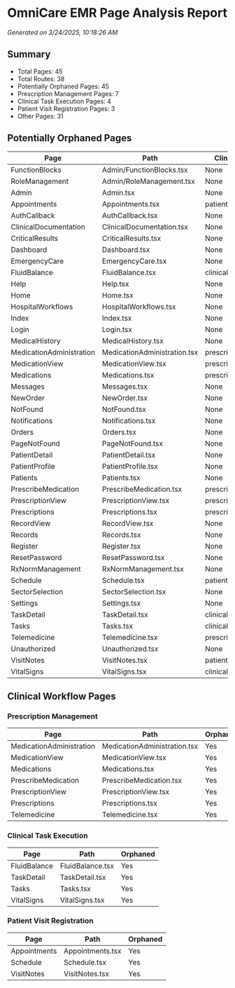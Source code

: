# OmniCare EMR Page Analysis Report

*Generated on 3/24/2025, 10:18:26 AM*

## Summary

- Total Pages: 45
- Total Routes: 38
- Potentially Orphaned Pages: 45
- Prescription Management Pages: 7
- Clinical Task Execution Pages: 4
- Patient Visit Registration Pages: 3
- Other Pages: 31

## Potentially Orphaned Pages

| Page | Path | Clinical Workflows |
|------|------|--------------------|
| FunctionBlocks | Admin/FunctionBlocks.tsx | None |
| RoleManagement | Admin/RoleManagement.tsx | None |
| Admin | Admin.tsx | None |
| Appointments | Appointments.tsx | patientVisitRegistration |
| AuthCallback | AuthCallback.tsx | None |
| ClinicalDocumentation | ClinicalDocumentation.tsx | None |
| CriticalResults | CriticalResults.tsx | None |
| Dashboard | Dashboard.tsx | None |
| EmergencyCare | EmergencyCare.tsx | None |
| FluidBalance | FluidBalance.tsx | clinicalTaskExecution |
| Help | Help.tsx | None |
| Home | Home.tsx | None |
| HospitalWorkflows | HospitalWorkflows.tsx | None |
| Index | Index.tsx | None |
| Login | Login.tsx | None |
| MedicalHistory | MedicalHistory.tsx | None |
| MedicationAdministration | MedicationAdministration.tsx | prescriptionManagement |
| MedicationView | MedicationView.tsx | prescriptionManagement |
| Medications | Medications.tsx | prescriptionManagement |
| Messages | Messages.tsx | None |
| NewOrder | NewOrder.tsx | None |
| NotFound | NotFound.tsx | None |
| Notifications | Notifications.tsx | None |
| Orders | Orders.tsx | None |
| PageNotFound | PageNotFound.tsx | None |
| PatientDetail | PatientDetail.tsx | None |
| PatientProfile | PatientProfile.tsx | None |
| Patients | Patients.tsx | None |
| PrescribeMedication | PrescribeMedication.tsx | prescriptionManagement |
| PrescriptionView | PrescriptionView.tsx | prescriptionManagement |
| Prescriptions | Prescriptions.tsx | prescriptionManagement |
| RecordView | RecordView.tsx | None |
| Records | Records.tsx | None |
| Register | Register.tsx | None |
| ResetPassword | ResetPassword.tsx | None |
| RxNormManagement | RxNormManagement.tsx | None |
| Schedule | Schedule.tsx | patientVisitRegistration |
| SectorSelection | SectorSelection.tsx | None |
| Settings | Settings.tsx | None |
| TaskDetail | TaskDetail.tsx | clinicalTaskExecution |
| Tasks | Tasks.tsx | clinicalTaskExecution |
| Telemedicine | Telemedicine.tsx | prescriptionManagement |
| Unauthorized | Unauthorized.tsx | None |
| VisitNotes | VisitNotes.tsx | patientVisitRegistration |
| VitalSigns | VitalSigns.tsx | clinicalTaskExecution |

## Clinical Workflow Pages

### Prescription Management

| Page | Path | Orphaned |
|------|------|----------|
| MedicationAdministration | MedicationAdministration.tsx | Yes |
| MedicationView | MedicationView.tsx | Yes |
| Medications | Medications.tsx | Yes |
| PrescribeMedication | PrescribeMedication.tsx | Yes |
| PrescriptionView | PrescriptionView.tsx | Yes |
| Prescriptions | Prescriptions.tsx | Yes |
| Telemedicine | Telemedicine.tsx | Yes |

### Clinical Task Execution

| Page | Path | Orphaned |
|------|------|----------|
| FluidBalance | FluidBalance.tsx | Yes |
| TaskDetail | TaskDetail.tsx | Yes |
| Tasks | Tasks.tsx | Yes |
| VitalSigns | VitalSigns.tsx | Yes |

### Patient Visit Registration

| Page | Path | Orphaned |
|------|------|----------|
| Appointments | Appointments.tsx | Yes |
| Schedule | Schedule.tsx | Yes |
| VisitNotes | VisitNotes.tsx | Yes |

